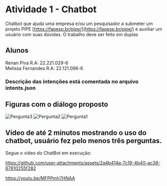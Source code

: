 # Atividade 1 - Chatbot
Chatbot que ajuda uma empresa e/ou um pesquisador a submeter um projeto PIPE  [https://fapesp.br/pipe/](https://fapesp.br/pipe/) e auxiliar um usuário com suas dúvidas.
O trabalho deve ser feito em duplas

## Alunos
Renan Piva R.A: 22.221.029-6                         
Melissa Fernandes R.A: 22.121.096-6



### Descrição das intenções está comentada no arquivo intents.json

## Figuras com o diálogo proposto
![Pergunta3](https://github.com/user-attachments/assets/77d8c6d9-ebc6-457b-a5f5-c9487e495476)
![Pergunta2](https://github.com/user-attachments/assets/a3117173-fc9e-4954-a64d-f6424d209a7b)
![Pergunta1](https://github.com/user-attachments/assets/a113d6da-3f81-4838-85c9-1692fde107da)






## Vídeo de até 2 minutos mostrando o uso do chatbot, usuário fez pelo menos três perguntas.
Segue o vídeo do ChatBot em execução:

https://github.com/user-attachments/assets/2a4b414a-7c19-4b40-ac38-67610255f282


https://youtu.be/MFPPmh7HNAA
